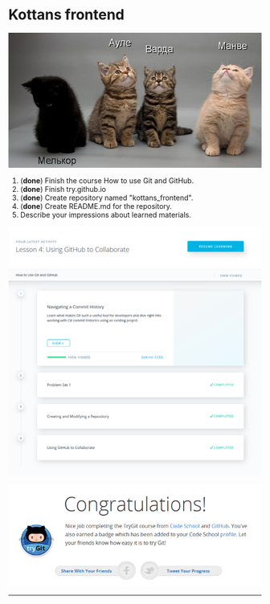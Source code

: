 # Kottans frontend

![Valar](https://github.com/ermondel/kottans_frontend/blob/master/images/readme/vala.png "Valar")

1. (**done**) Finish the course How to use Git and GitHub.
2. (**done**) Finish try.github.io
3. (**done**) Create repository named "kottans_frontend".
4. (**done**) Create README.md for the repository.
5. Describe your impressions about learned materials.

![Finish the course How to use Git and GitHub](https://github.com/ermondel/kottans_frontend/blob/master/images/resume/res1.png "Finish the course How to use Git and GitHub")

![Finish try.github.io](https://github.com/ermondel/kottans_frontend/blob/master/images/resume/res2.png "Finish try.github.io")

---
